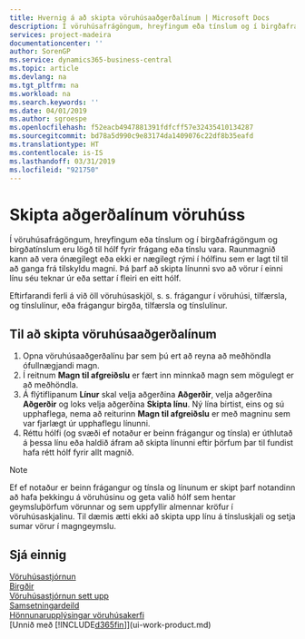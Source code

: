 ```yaml
---
title: Hvernig á að skipta vöruhúsaaðgerðalínum | Microsoft Docs
description: Í vöruhúsafrágöngum, hreyfingum eða tínslum og í birgðafrágöngum og birgðatínslum eru lögð til hólf fyrir frágang eða tínslu vara. Raunmagnið kann að vera ónægilegt eða ekki er nægilegt rými í hólfinu sem er lagt til til að ganga frá tilskyldu magni. Þá þarf að skipta línunni svo að vörur í einni línu séu teknar úr eða settar í fleiri en eitt hólf.
services: project-madeira
documentationcenter: ''
author: SorenGP
ms.service: dynamics365-business-central
ms.topic: article
ms.devlang: na
ms.tgt_pltfrm: na
ms.workload: na
ms.search.keywords: ''
ms.date: 04/01/2019
ms.author: sgroespe
ms.openlocfilehash: f52eacb4947881391fdfcff57e32435410134287
ms.sourcegitcommit: bd78a5d990c9e83174da1409076c22df8b35eafd
ms.translationtype: HT
ms.contentlocale: is-IS
ms.lasthandoff: 03/31/2019
ms.locfileid: "921750"
---
```

# <a name="split-warehouse-activity-lines"></a>Skipta aðgerðalínum vöruhúss
Í vöruhúsafrágöngum, hreyfingum eða tínslum og í birgðafrágöngum og birgðatínslum eru lögð til hólf fyrir frágang eða tínslu vara. Raunmagnið kann að vera ónægilegt eða ekki er nægilegt rými í hólfinu sem er lagt til til að ganga frá tilskyldu magni. Þá þarf að skipta línunni svo að vörur í einni línu séu teknar úr eða settar í fleiri en eitt hólf.  

Eftirfarandi ferli á við öll vöruhúsaskjöl, s. s. frágangur í vöruhúsi, tilfærsla, og tínslulínur, eða frágangur birgða, tilfærsla og tínslulínur.  

## <a name="to-split-warehouse-activity-lines"></a>Til að skipta vöruhúsaaðgerðalínum  
1.  Opna vöruhúsaaðgerðalínu þar sem þú ert að reyna að meðhöndla ófullnægjandi magn.  
2.  Í reitnum **Magn til afgreiðslu** er fært inn minnkað magn sem mögulegt er að meðhöndla.  
3.  Á flýtiflipanum **Línur** skal velja aðgerðina **Aðgerðir**, velja aðgerðina **Aðgerðir** og loks velja aðgerðina **Skipta línu**. Ný lína birtist, eins og sú upphaflega, nema að reiturinn **Magn til afgreiðslu** er með magninu sem var fjarlægt úr upphaflegu línunni.  
4.  Réttu hólfi (og svæði ef notaður er beinn frágangur og tínsla) er úthlutað á þessa línu eða haldið áfram að skipta línunni eftir þörfum þar til fundist hafa rétt hólf fyrir allt magnið.  

> [!NOTE]  
>  Ef ef notaður er beinn frágangur og tínsla og línunum er skipt þarf notandinn að hafa þekkingu á vöruhúsinu og geta valið hólf sem hentar geymsluþörfum vörunnar og sem uppfyllir almennar kröfur í vöruhúsaskjalinu. Til dæmis ætti ekki að skipta upp línu á tínsluskjali og setja sumar vörur í magngeymslu.  

## <a name="see-also"></a>Sjá einnig  
[Vöruhúsastjórnun](warehouse-manage-warehouse.md)  
[Birgðir](inventory-manage-inventory.md)  
[Vöruhúsastjórnun sett upp](warehouse-setup-warehouse.md)     
[Samsetningardeild](assembly-assemble-items.md)    
[Hönnunarupplýsingar vöruhúsakerfi](design-details-warehouse-management.md)  
[Unnið með [!INCLUDE[d365fin](includes/d365fin_md.md)]](ui-work-product.md)
